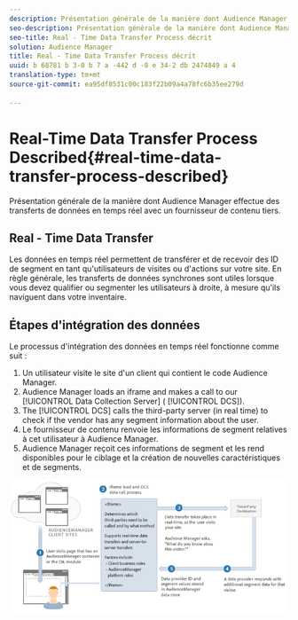 ```yaml
---
description: Présentation générale de la manière dont Audience Manager effectue des transferts de données en temps réel avec un fournisseur de contenu tiers.
seo-description: Présentation générale de la manière dont Audience Manager effectue des transferts de données en temps réel avec un fournisseur de contenu tiers.
seo-title: Real - Time Data Transfer Process décrit
solution: Audience Manager
title: Real - Time Data Transfer Process décrit
uuid: b 68781 b 3-0 b 7 a -442 d -8 e 34-2 db 2474849 a 4
translation-type: tm+mt
source-git-commit: ea95df8531c00c183f22b09a4a78fc6b35ee279d

---
```



# Real-Time Data Transfer Process Described{#real-time-data-transfer-process-described}

Présentation générale de la manière dont Audience Manager effectue des transferts de données en temps réel avec un fournisseur de contenu tiers.

<!-- real-time-data-transfer-explained.xml -->

## Real - Time Data Transfer

Les données en temps réel permettent de transférer et de recevoir des ID de segment en tant qu'utilisateurs de visites ou d'actions sur votre site. En règle générale, les transferts de données synchrones sont utiles lorsque vous devez qualifier ou segmenter les utilisateurs à droite, à mesure qu'ils naviguent dans votre inventaire.

## Étapes d'intégration des données

Le processus d'intégration des données en temps réel fonctionne comme suit :

1. Un utilisateur visite le site d'un client qui contient le code Audience Manager.
1. Audience Manager loads an iframe and makes a call to our [!UICONTROL Data Collection Server] ( [!UICONTROL DCS]).
1. The [!UICONTROL DCS] calls the third-party server (in real time) to check if the vendor has any segment information about the user.
1. Le fournisseur de contenu renvoie les informations de segment relatives à cet utilisateur à Audience Manager.
1. Audience Manager reçoit ces informations de segment et les rend disponibles pour le ciblage et la création de nouvelles caractéristiques et de segments.

![](assets/rt_reduce70.png)